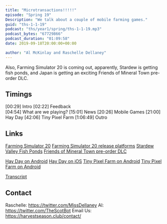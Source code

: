 ```yaml
---
title: "Microtransactions!!!!!"
episode: "Spring 19"
Description: "We talk about a couple of mobile farming games."
guid: "ths-1-1-19"
podcast: "ths/year1/spring/ths-1-1-19.mp3"
podcast_bytes: "67729866"
podcast_duration: "01:09:58"
date: 2019-09-18T20:00:00+00:00

author: "Al McKinlay and Raschelle Dellaney"
---
```


Also, Farming Simulator 20 is coming out, apparently, Stardew is getting fish ponds, and Japan is getting an exciting Friends of Mineral Town pre-order DLC.

## Timings

[00:29] Intro
[02:22] Feedback    
[04:54] What are we playing?
[15:01] News
[20:26] Mobile Games
[21:00] Hay Day
[42:06] Tiny Pixel Farm
[1:06:49] Outro

## Links

[Farming Simulator 20](https://www.youtube.com/watch?v=8TVE44feo_I&t=1826s)
[Farming Simulator 20 release platforms](https://twitter.com/farmingsim/status/1163854612966846465)
[Stardew Valley Fish Ponds](https://twitter.com/ConcernedApe/status/1169664970646155264)
[Friends of Mineral Town pre-order DLC](https://twitter.com/bokumono_PR/status/1169427751654154241)

[Hay Day on Android](https://play.google.com/store/apps/details?id=com.supercell.hayday&hl=en_GB)
[Hay Day on iOS](https://apps.apple.com/gb/app/hay-day/id506627515)
[Tiny Pixel Farm on Android](https://play.google.com/store/apps/details?id=net.appmaga.pixelfarm&hl=en_GB)
[Tiny Pixel Farm on Android](https://apps.apple.com/gb/app/tiny-pixel-farm-go-farm-life/id1328266576)

[Transcript](https://docs.google.com/document/d/1UUXhVeAcZ7QBHgTGyVNjhX4Q_9xRjN9Hjji1QPUiIRc/edit?usp=sharing)

## Contact

Raschelle: https://twitter.com/MissDellaney
Al: https://twitter.com/TheScotBot
Email Us: https://harvestseason.club/contact/
